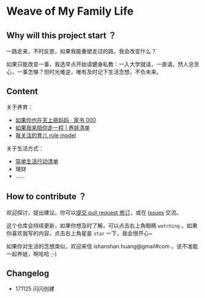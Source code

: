 # Weave of My Family Life


## Why will this project start ？


一路走来，不时反思，如果我能重塑走过的路，我会改变什么？

如果只能改变一事，我选早点开始请健身私教：一入大学就请，一直请。然人总贪心，一事怎够？但时光难逆，唯有及时记下生活念想，不负未来。

## Content

关于养育：

- [如果你也在天上挑妈妈 · 家书 000](http://ishanshan.top/murmur/LetterFamily000Baby.html) 
- [如果我来陪你走一程 | 养娃清单](https://github.com/ishanshan/ForFamily/blob/master/HbBreeding.md)
- [我关注的育儿 role model]()


关于生活方式：

- [简单生活行动清单]()
- 理财
- ……


## How to contribute ？


欢迎探讨，提出建议。你可以[提交 pull request 修订](https://guides.github.com/activities/forking/#making-changes)，或在 [Issues](https://github.com/ishanshan/ForFamily/issues) 交流。

这个仓库会持续更新，如果你想及时了解，可以点击右上角眼睛 `watching` 。如果你喜欢我写的内容，点击右上角星星 `star` 一下，我会很开心~

如果你对生活的念想类似，欢迎来信 ishanshan.huang@gmail#com 。说不准能一起养娃，啊哈哈 ;-)




## Changelog 

- 171125 闪闪创建

